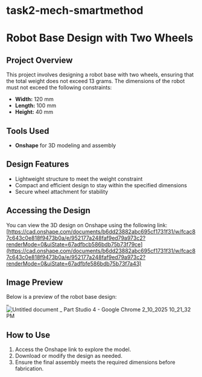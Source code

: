 # task2-mech-smartmethod
# Robot Base Design with Two Wheels  

## Project Overview  
This project involves designing a robot base with two wheels, ensuring that the total weight does not exceed 13 grams. The dimensions of the robot must not exceed the following constraints:  
- **Width:** 120 mm  
- **Length:** 100 mm  
- **Height:** 40 mm  

## Tools Used  
- **Onshape** for 3D modeling and assembly    

## Design Features  
- Lightweight structure to meet the weight constraint  
- Compact and efficient design to stay within the specified dimensions  
- Secure wheel attachment for stability  

## Accessing the Design  
You can view the 3D design on Onshape using the following link:  
[https://cad.onshape.com/documents/b6dd23882abc695cf1731f31/w/fcac87c643c0e818f9473b0a/e/952177a248faf9ed79a973c2?renderMode=0&uiState=67adfbcb586bdb75b73f79ce](https://cad.onshape.com/documents/b6dd23882abc695cf1731f31/w/fcac87c643c0e818f9473b0a/e/952177a248faf9ed79a973c2?renderMode=0&uiState=67adfbfe586bdb75b73f7a43)

## Image Preview  
Below is a preview of the robot base design:  
_  ![‪Untitled document _ Part Studio 4 - Google Chrome‬ 2_10_2025 10_21_32 PM](https://github.com/user-attachments/assets/7d560a2d-aa04-4cf6-a59c-2b5393cee7cb)


## How to Use  
1. Access the Onshape link to explore the model.  
2. Download or modify the design as needed.  
3. Ensure the final assembly meets the required dimensions before fabrication.  


